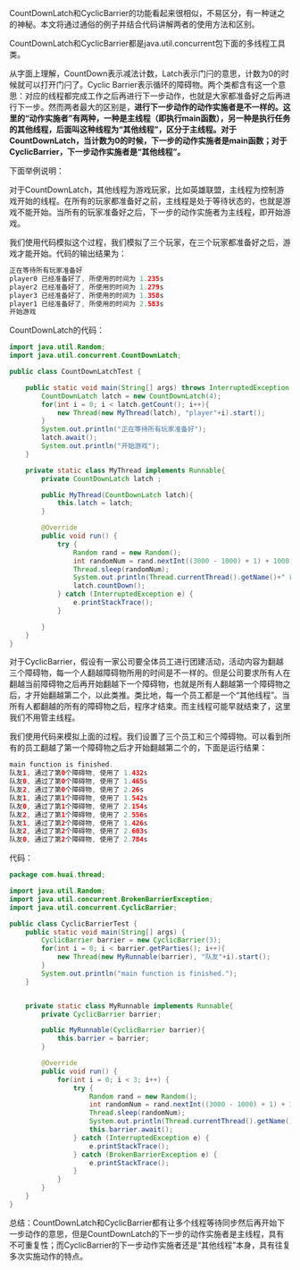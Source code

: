 CountDownLatch和CyclicBarrier的功能看起来很相似，不易区分，有一种谜之的神秘。本文将通过通俗的例子并结合代码讲解两者的使用方法和区别。

CountDownLatch和CyclicBarrier都是java.util.concurrent包下面的多线程工具类。

从字面上理解，CountDown表示减法计数，Latch表示门闩的意思，计数为0的时候就可以打开门闩了。Cyclic Barrier表示循环的障碍物。两个类都含有这一个意思：对应的线程都完成工作之后再进行下一步动作，也就是大家都准备好之后再进行下一步。然而两者最大的区别是，**进行下一步动作的动作实施者是不一样的。这里的“动作实施者”有两种，一种是主线程（即执行main函数），另一种是执行任务的其他线程，后面叫这种线程为“其他线程”，区分于主线程。对于CountDownLatch，当计数为0的时候，下一步的动作实施者是main函数；对于CyclicBarrier，下一步动作实施者是“其他线程”。**

下面举例说明：

对于CountDownLatch，其他线程为游戏玩家，比如英雄联盟，主线程为控制游戏开始的线程。在所有的玩家都准备好之前，主线程是处于等待状态的，也就是游戏不能开始。当所有的玩家准备好之后，下一步的动作实施者为主线程，即开始游戏。

我们使用代码模拟这个过程，我们模拟了三个玩家，在三个玩家都准备好之后，游戏才能开始。代码的输出结果为：

```java
正在等待所有玩家准备好
player0 已经准备好了, 所使用的时间为 1.235s
player2 已经准备好了, 所使用的时间为 1.279s
player3 已经准备好了, 所使用的时间为 1.358s
player1 已经准备好了, 所使用的时间为 2.583s
开始游戏
```

CountDownLatch的代码：

```java
import java.util.Random;
import java.util.concurrent.CountDownLatch;

public class CountDownLatchTest {

    public static void main(String[] args) throws InterruptedException {
        CountDownLatch latch = new CountDownLatch(4);
        for(int i = 0; i < latch.getCount(); i++){
            new Thread(new MyThread(latch), "player"+i).start();
        }
        System.out.println("正在等待所有玩家准备好");
        latch.await();
        System.out.println("开始游戏");
    }

    private static class MyThread implements Runnable{
        private CountDownLatch latch ;

        public MyThread(CountDownLatch latch){
            this.latch = latch;
        }

        @Override
        public void run() {
            try {
                Random rand = new Random();
                int randomNum = rand.nextInt((3000 - 1000) + 1) + 1000;//产生1000到3000之间的随机整数
                Thread.sleep(randomNum);
                System.out.println(Thread.currentThread().getName()+" 已经准备好了, 所使用的时间为 "+((double)randomNum/1000)+"s");
                latch.countDown();
            } catch (InterruptedException e) {
                e.printStackTrace();
            }

        }
    }
}
```

对于CyclicBarrier，假设有一家公司要全体员工进行团建活动，活动内容为翻越三个障碍物，每一个人翻越障碍物所用的时间是不一样的。但是公司要求所有人在翻越当前障碍物之后再开始翻越下一个障碍物，也就是所有人翻越第一个障碍物之后，才开始翻越第二个，以此类推。类比地，每一个员工都是一个“其他线程”。当所有人都翻越的所有的障碍物之后，程序才结束。而主线程可能早就结束了，这里我们不用管主线程。

我们使用代码来模拟上面的过程。我们设置了三个员工和三个障碍物。可以看到所有的员工翻越了第一个障碍物之后才开始翻越第二个的，下面是运行结果：

```java
main function is finished.
队友1, 通过了第0个障碍物, 使用了 1.432s
队友0, 通过了第0个障碍物, 使用了 1.465s
队友2, 通过了第0个障碍物, 使用了 2.26s
队友1, 通过了第1个障碍物, 使用了 1.542s
队友0, 通过了第1个障碍物, 使用了 2.154s
队友2, 通过了第1个障碍物, 使用了 2.556s
队友1, 通过了第2个障碍物, 使用了 1.426s
队友2, 通过了第2个障碍物, 使用了 2.603s
队友0, 通过了第2个障碍物, 使用了 2.784s
```

代码：

```java
package com.huai.thread;

import java.util.Random;
import java.util.concurrent.BrokenBarrierException;
import java.util.concurrent.CyclicBarrier;

public class CyclicBarrierTest {
    public static void main(String[] args) {
        CyclicBarrier barrier = new CyclicBarrier(3);
        for(int i = 0; i < barrier.getParties(); i++){
            new Thread(new MyRunnable(barrier), "队友"+i).start();
        }
        System.out.println("main function is finished.");
    }


    private static class MyRunnable implements Runnable{
        private CyclicBarrier barrier;

        public MyRunnable(CyclicBarrier barrier){
            this.barrier = barrier;
        }

        @Override
        public void run() {
            for(int i = 0; i < 3; i++) {
                try {
                    Random rand = new Random();
                    int randomNum = rand.nextInt((3000 - 1000) + 1) + 1000;//产生1000到3000之间的随机整数
                    Thread.sleep(randomNum);
                    System.out.println(Thread.currentThread().getName() + ", 通过了第"+i+"个障碍物, 使用了 "+((double)randomNum/1000)+"s");
                    this.barrier.await();
                } catch (InterruptedException e) {
                    e.printStackTrace();
                } catch (BrokenBarrierException e) {
                    e.printStackTrace();
                }
            }
        }
    }
}
```

总结：CountDownLatch和CyclicBarrier都有让多个线程等待同步然后再开始下一步动作的意思，但是CountDownLatch的下一步的动作实施者是主线程，具有不可重复性；而CyclicBarrier的下一步动作实施者还是“其他线程”本身，具有往复多次实施动作的特点。
